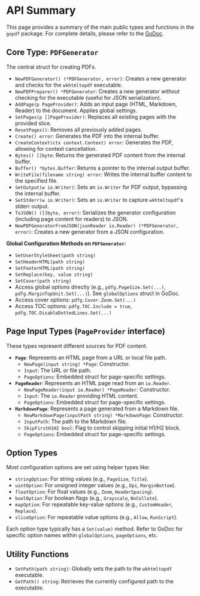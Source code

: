 # API Summary

This page provides a summary of the main public types and functions in the `gopdf` package. For complete details, please refer to the [GoDoc](https://pkg.go.dev/github.com/localrivet/gopdf).

## Core Type: `PDFGenerator`

The central struct for creating PDFs.

- `NewPDFGenerator() (*PDFGenerator, error)`: Creates a new generator and checks for the `wkhtmltopdf` executable.
- `NewPDFPreparer() *PDFGenerator`: Creates a new generator _without_ checking for the executable (useful for JSON serialization).
- `AddPage(p PageProvider)`: Adds an input page (HTML, Markdown, Reader) to the document. Applies global settings.
- `SetPages(p []PageProvider)`: Replaces all existing pages with the provided slice.
- `ResetPages()`: Removes all previously added pages.
- `Create() error`: Generates the PDF into the internal buffer.
- `CreateContext(ctx context.Context) error`: Generates the PDF, allowing for context cancellation.
- `Bytes() []byte`: Returns the generated PDF content from the internal buffer.
- `Buffer() *bytes.Buffer`: Returns a pointer to the internal output buffer.
- `WriteFile(filename string) error`: Writes the internal buffer content to the specified file.
- `SetOutput(w io.Writer)`: Sets an `io.Writer` for PDF output, bypassing the internal buffer.
- `SetStderr(w io.Writer)`: Sets an `io.Writer` to capture `wkhtmltopdf`'s stderr output.
- `ToJSON() ([]byte, error)`: Serializes the generator configuration (including page content for readers) to JSON.
- `NewPDFGeneratorFromJSON(jsonReader io.Reader) (*PDFGenerator, error)`: Creates a new generator from a JSON configuration.

**Global Configuration Methods on `PDFGenerator`:**

- `SetUserStyleSheet(path string)`
- `SetHeaderHTML(path string)`
- `SetFooterHTML(path string)`
- `SetReplace(key, value string)`
- `SetCover(path string)`
- Access global options directly (e.g., `pdfg.PageSize.Set(...)`, `pdfg.MarginTopUnit.Set(...)`). See `globalOptions` struct in GoDoc.
- Access cover options: `pdfg.Cover.Zoom.Set(...)`
- Access TOC options: `pdfg.TOC.Include = true`, `pdfg.TOC.DisableDottedLines.Set(...)`

## Page Input Types (`PageProvider` interface)

These types represent different sources for PDF content.

- **`Page`**: Represents an HTML page from a URL or local file path.
  - `NewPage(input string) *Page`: Constructor.
  - `Input`: The URL or file path.
  - `PageOptions`: Embedded struct for page-specific settings.
- **`PageReader`**: Represents an HTML page read from an `io.Reader`.
  - `NewPageReader(input io.Reader) *PageReader`: Constructor.
  - `Input`: The `io.Reader` providing HTML content.
  - `PageOptions`: Embedded struct for page-specific settings.
- **`MarkdownPage`**: Represents a page generated from a Markdown file.
  - `NewMarkdownPage(inputPath string) *MarkdownPage`: Constructor.
  - `InputPath`: The path to the Markdown file.
  - `SkipFirstH1H2 bool`: Flag to control skipping initial H1/H2 block.
  - `PageOptions`: Embedded struct for page-specific settings.

## Option Types

Most configuration options are set using helper types like:

- `stringOption`: For string values (e.g., `PageSize`, `Title`).
- `uintOption`: For unsigned integer values (e.g., `Dpi`, `MarginBottom`).
- `floatOption`: For float values (e.g., `Zoom`, `HeaderSpacing`).
- `boolOption`: For boolean flags (e.g., `Grayscale`, `NoCollate`).
- `mapOption`: For repeatable key-value options (e.g., `CustomHeader`, `Replace`).
- `sliceOption`: For repeatable value options (e.g., `Allow`, `RunScript`).

Each option type typically has a `Set(value)` method. Refer to GoDoc for specific option names within `globalOptions`, `pageOptions`, etc.

## Utility Functions

- `SetPath(path string)`: Globally sets the path to the `wkhtmltopdf` executable.
- `GetPath() string`: Retrieves the currently configured path to the executable.
